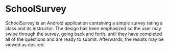 # SchoolSurvey
SchoolSurvey is an Android application containing a simple survey rating a class and its instructor. The design has been emphasized so the user may swipe through the survey, going back and forth, until they have completed all of the questions and are ready to submit. Afterwards, the results may be viewed as desired.
